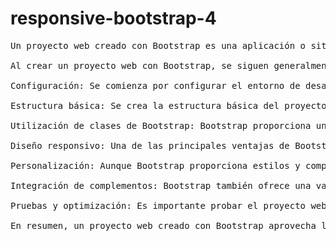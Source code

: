 # responsive-bootstrap-4
<pre>
Un proyecto web creado con Bootstrap es una aplicación o sitio web que utiliza el framework Bootstrap como base para su diseño y funcionalidad. Bootstrap es un conjunto de herramientas de código abierto desarrollado por Twitter que proporciona plantillas y componentes preestablecidos para ayudar en el desarrollo rápido y eficiente de sitios web responsivos.

Al crear un proyecto web con Bootstrap, se siguen generalmente los siguientes pasos:

Configuración: Se comienza por configurar el entorno de desarrollo, incluyendo la descarga e inclusión de los archivos de Bootstrap en la estructura del proyecto.

Estructura básica: Se crea la estructura básica del proyecto web, que consiste en los archivos HTML, CSS y JavaScript necesarios. El archivo HTML principal suele incluir los enlaces a las hojas de estilo de Bootstrap y los scripts necesarios.

Utilización de clases de Bootstrap: Bootstrap proporciona una amplia gama de clases CSS predefinidas que se pueden aplicar a los elementos HTML para agregar estilos y funcionalidad. Estas clases permiten diseñar de manera rápida y sencilla elementos como botones, barras de navegación, formularios, cuadros de diálogo, entre otros.

Diseño responsivo: Una de las principales ventajas de Bootstrap es su capacidad para crear sitios web responsivos, es decir, que se adaptan automáticamente a diferentes tamaños de pantalla y dispositivos. Esto se logra utilizando el sistema de cuadrícula de Bootstrap, que permite organizar el contenido en filas y columnas.

Personalización: Aunque Bootstrap proporciona estilos y componentes predefinidos, es posible personalizar el aspecto visual del proyecto web según las necesidades específicas. Esto se puede lograr modificando las hojas de estilo CSS de Bootstrap o agregando estilos adicionales.

Integración de complementos: Bootstrap también ofrece una variedad de complementos opcionales, como carruseles, deslizadores, ventanas emergentes y mucho más. Estos complementos se pueden integrar en el proyecto web para agregar funcionalidad adicional.

Pruebas y optimización: Es importante probar el proyecto web en diferentes navegadores y dispositivos para asegurarse de que se visualice y funcione correctamente. También se pueden aplicar técnicas de optimización, como la minificación de archivos CSS y JavaScript, para mejorar el rendimiento del sitio.

En resumen, un proyecto web creado con Bootstrap aprovecha las capacidades y componentes proporcionados por el framework para crear un diseño moderno, responsivo y personalizable de manera eficiente.
</pre>
